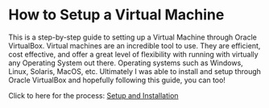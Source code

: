 # How to Setup a Virtual Machine

This is a step-by-step guide to setting up a Virtual Machine through Oracle VirtualBox. Virtual machines are an incredible tool to use. They are efficient, cost effective, and offer a great level of flexibility with running with virtually any Operating System out there. Operating systems such as Windows, Linux, Solaris, MacOS, etc. Ultimately I was able to install and setup through Oracle VirtualBox and hopefully following this guide, you can too!

Click to here for the process: [Setup and Installation
](https://github.com/DarinNaoroji15/How-to-Setup-a-Virtual-Machine/blob/main/Setup%20and%20Installation.md)
